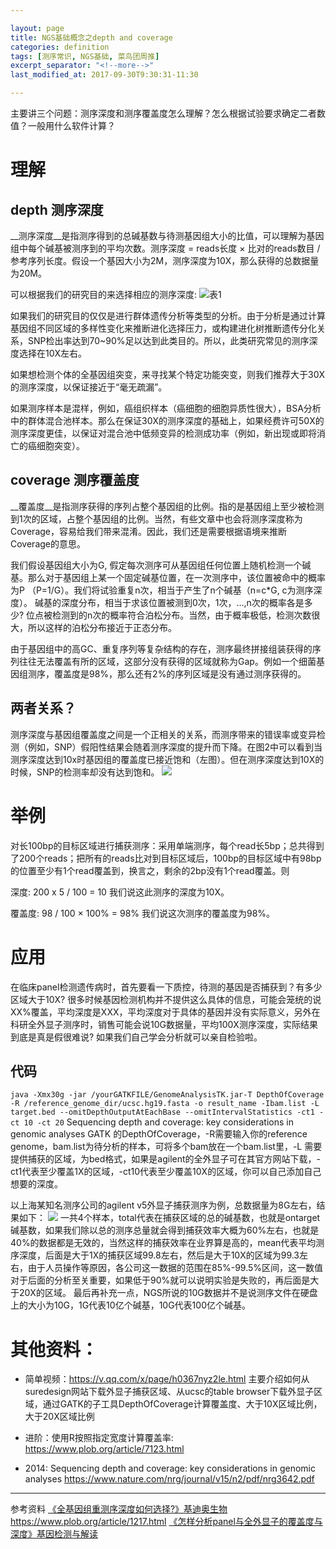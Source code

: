 ```yaml
---

layout: page
title: NGS基础概念之depth and coverage
categories: definition
tags: [测序常识, NGS基础, 菜鸟团周推]
excerpt_separator: "<!--more-->"
last_modified_at: 2017-09-30T9:30:31-11:30

---
```


主要讲三个问题：测序深度和测序覆盖度怎么理解？怎么根据试验要求确定二者数值？一般用什么软件计算？
<!--more-->
# 理解
## depth 测序深度
__测序深度__是指测序得到的总碱基数与待测基因组大小的比值，可以理解为基因组中每个碱基被测序到的平均次数。测序深度 = reads长度 × 比对的reads数目 / 参考序列长度。假设一个基因大小为2M，测序深度为10X，那么获得的总数据量为20M。

可以根据我们的研究目的来选择相应的测序深度:
![表1](http://mmbiz.qpic.cn/mmbiz/6kvRq2WRXpiaNhZ3TRr6fxoK59BEibL0cq6iaVtwflenGyrQNR0ia9lagqecMIU9FRvGveyfghgibPQsMIxtjAR1Yaw/640?wx_fmt=png&tp=webp&wxfrom=5&wx_lazy=1)

如果我们的研究目的仅仅是进行群体遗传分析等类型的分析。由于分析是通过计算基因组不同区域的多样性变化来推断进化选择压力，或构建进化树推断遗传分化关系，SNP检出率达到70~90%足以达到此类目的。所以，此类研究常见的测序深度选择在10X左右。

如果想检测个体的全基因组突变，来寻找某个特定功能突变，则我们推荐大于30X的测序深度，以保证接近于“毫无疏漏”。

如果测序样本是混样，例如，癌组织样本（癌细胞的细胞异质性很大），BSA分析中的群体混合池样本。那么在保证30X的测序深度的基础上，如果经费许可50X的测序深度更佳，以保证对混合池中低频变异的检测成功率（例如，新出现或即将消亡的癌细胞突变）。

## coverage 测序覆盖度
__覆盖度__是指测序获得的序列占整个基因组的比例。指的是基因组上至少被检测到1次的区域，占整个基因组的比例。当然，有些文章中也会将测序深度称为Coverage，容易给我们带来混淆。因此，我们还是需要根据语境来推断Coverage的意思。

我们假设基因组大小为G, 假定每次测序可从基因组任何位置上随机检测一个碱基。那么对于基因组上某一个固定碱基位置，在一次测序中，该位置被命中的概率为P （P=1/G）。我们将试验重复n次，相当于产生了n个碱基（n=c*G, c为测序深度）。
碱基的深度分布，相当于求该位置被测到0次，1次，…,n次的概率各是多少? 位点被检测到的n次的概率符合泊松分布。当然，由于概率极低，检测次数很大，所以这样的泊松分布接近于正态分布。

由于基因组中的高GC、重复序列等复杂结构的存在，测序最终拼接组装获得的序列往往无法覆盖有所的区域，这部分没有获得的区域就称为Gap。例如一个细菌基因组测序，覆盖度是98%，那么还有2%的序列区域是没有通过测序获得的。

## 两者关系？
测序深度与基因组覆盖度之间是一个正相关的关系，而测序带来的错误率或变异检测（例如，SNP）假阳性结果会随着测序深度的提升而下降。在图2中可以看到当测序深度达到10x时基因组的覆盖度已接近饱和（左图）。但在测序深度达到10X的时候，SNP的检测率却没有达到饱和。
![](http://mmbiz.qpic.cn/mmbiz/6kvRq2WRXpiaNhZ3TRr6fxoK59BEibL0cq66O6VIDj5j4BSjDtDKGfsHBbaZHXwPU0nUNVJB1EziczYjbophich7Fw/640?wx_fmt=png&tp=webp&wxfrom=5&wx_lazy=1)



# 举例

对长100bp的目标区域进行捕获测序：采用单端测序，每个read长5bp；总共得到了200个reads；把所有的reads比对到目标区域后，100bp的目标区域中有98bp的位置至少有1个read覆盖到，换言之，剩余的2bp没有1个read覆盖。则

深度: 200 x 5 / 100 = 10
我们说这此测序的深度为10X。

覆盖度: 98 / 100 × 100% = 98%
我们说这次测序的覆盖度为98%。

# 应用
在临床panel检测遗传病时，首先要看一下质控，待测的基因是否捕获到？有多少区域大于10X? 很多时候基因检测机构并不提供这么具体的信息，可能会笼统的说XX%覆盖，平均深度是XXX，平均深度对于具体的基因并没有实际意义，另外在科研全外显子测序时，销售可能会说10G数据量，平均100X测序深度，实际结果到底是真是假很难说? 如果我们自己学会分析就可以亲自检验啦。

## 代码

` java -Xmx30g -jar /yourGATKFILE/GenomeAnalysisTK.jar-T DepthOfCoverage -R /reference_genome_dir/ucsc.hg19.fasta -o result_name -Ibam.list -L target.bed --omitDepthOutputAtEachBase --omitIntervalStatistics -ct1 -ct 10 -ct 20 `
Sequencing depth and coverage: key considerations in genomic analyses
GATK 的DepthOfCoverage，-R需要输入你的reference genome，bam.list为待分析的样本，可将多个bam放在一个bam.list里，-L 需要提供捕获的区域，为bed格式，如果是agilent的全外显子可在其官方网站下载，-ct1代表至少覆盖1X的区域，-ct10代表至少覆盖10X的区域，你可以自己添加自己想要的深度。

以上海某知名测序公司的agilent v5外显子捕获测序为例，总数据量为8G左右，结果如下：
![](http://owxb9z5ea.bkt.clouddn.com/17-9-29/26586732.jpg)
 一共4个样本，total代表在捕获区域的总的碱基数，也就是ontarget碱基数，如果我们除以总的测序总量就会得到捕获效率大概为60%左右，也就是40%的数据都是无效的，当然这样的捕获效率在业界算是高的，mean代表平均测序深度，后面是大于1X的捕获区域99.8左右，然后是大于10X的区域为99.3左右，由于人员操作等原因，各公司这一数据的范围在85%-99.5%区间，这一数值对于后面的分析至关重要，如果低于90%就可以说明实验是失败的，再后面是大于20X的区域。
最后再补充一点，NGS所说的10G数据并不是说测序文件在硬盘上的大小为10G，1G代表10亿个碱基，10G代表100亿个碱基。


# 其他资料：
 - 简单视频：https://v.qq.com/x/page/h0367nyz2le.html
        主要介绍如何从suredesign网站下载外显子捕获区域、从ucsc的table browser下载外显子区域，通过GATK的子工具DepthOfCoverage计算覆盖度、大于10X区域比例，大于20X区域比例 

 - 进阶：使用R按照指定宽度计算覆盖率: https://www.plob.org/article/7123.html

 - 2014: Sequencing depth and coverage: key considerations in genomic analyses https://www.nature.com/nrg/journal/v15/n2/pdf/nrg3642.pdf

---
参考资料
[《全基因组重测序深度如何选择?》基迪奥生物](https://mp.weixin.qq.com/s?src=3&timestamp=1506258871&ver=1&signature=jKdw9gNqXgIiG0n7SK9Gyhd5rdMKLkB-xjXkWPzhQICUBh3tZ4lcL7UGXXvZNSj1J53uW20h4Ri6h1xGxfFlZgBos7XNNqQcO2bahY9e7MUuD3cmPs3i0NclolYnEvVmoXijRqPig3XK*x3QpdWafQ==)
https://www.plob.org/article/1217.html
 [《怎样分析panel与全外显子的覆盖度与深度》基因检测与解读](https://mp.weixin.qq.com/s?src=3&timestamp=1506258917&ver=1&signature=X22z2y*tjX88rVER4Xflg19Z4agK5jB70OsTuCZAEJFmdQiAm8SujU3ZgJpCKO106HgQ0yrS3YCGBoY-RWinSpDtl3ISc9w5XPWRxrDQWLV-E2k*zmwTUyfgWohBfQ7LGVzGVzTNe6JbVcSzvvUh3w==)


